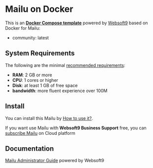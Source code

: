 # Mailu on Docker  

This is an **[Docker Compose template](https://github.com/Websoft9/docker-library)** powered by [Websoft9](https://www.websoft9.com) based on Docker for Mailu:


 - community:  latest


## System Requirements

The following are the minimal [recommended requirements](https://github.com/Mailu/Mailu):

* **RAM**: 2 GB or more
* **CPU**: 1 cores or higher
* **Disk**: at least 1 GB of free space
* **bandwidth**: more fluent experience over 100M  

## Install

You can install this Mailu by [How to use it?](https://github.com/Websoft9/docker-library#how-to-use-it).   

If you want use Mailu with **Websoft9 Business Support** free, you can [subscribe Mailu](https://www.websoft9.com/apps) on Cloud platform

## Documentation

[Mailu Administrator Guide](https://support.websoft9.com/docs/mailu) powered by Websoft9